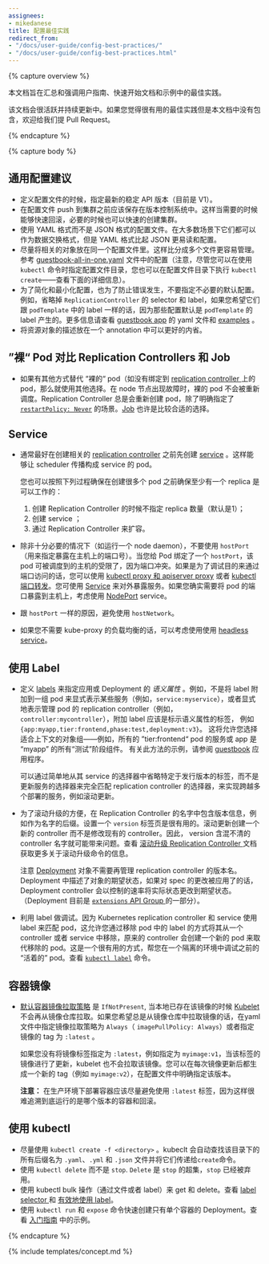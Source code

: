 ```yaml
---
assignees:
- mikedanese
title: 配置最佳实践
redirect_from:
- "/docs/user-guide/config-best-practices/"
- "/docs/user-guide/config-best-practices.html"
---
```


{% capture overview %}

<!--
This document highlights and consolidates configuration best practices that are introduced throughout the user-guide, getting-started documentation, and examples.

This is a living document. If you think of something that is not on this list but might be useful to others, please don't hesitate to file an issue or submit a PR.

-->

本文档旨在汇总和强调用户指南、快速开始文档和示例中的最佳实践。

该文档会很活跃并持续更新中。如果您觉得很有用的最佳实践但是本文档中没有包含，欢迎给我们提 Pull Request。

{% endcapture %}

{% capture body %}

<!--

## General Config Tips

- When defining configurations, specify the latest stable API version (currently v1).

- Configuration files should be stored in version control before being pushed to the cluster. This allows quick roll-back of a configuration if needed. It also aids with cluster re-creation and restoration if necessary.

- Write your configuration files using YAML rather than JSON. Though these formats can be used interchangeably in almost all scenarios, YAML tends to be more user-friendly.

- Group related objects into a single file whenever it makes sense. One file is often easier to manage than several. See the [guestbook-all-in-one.yaml](https://github.com/kubernetes/kubernetes/tree/{{page.githubbranch}}/examples/guestbook/all-in-one/guestbook-all-in-one.yaml) file as an example of this syntax.

  Note also that many `kubectl` commands can be called on a directory, so you can also call `kubectl create` on a directory of config files. See below for more details.

- Don't specify default values unnecessarily, in order to simplify and minimize configs, and to reduce error. For example, omit the selector and labels in a `ReplicationController` if you want them to be the same as the labels in its `podTemplate`, since those fields are populated from the `podTemplate` labels by default. See the [guestbook app's](https://github.com/kubernetes/kubernetes/tree/{{page.githubbranch}}/examples/guestbook/) .yaml files for some [examples](https://github.com/kubernetes/kubernetes/tree/{{page.githubbranch}}/examples/guestbook/frontend-deployment.yaml) of this.

- Put an object description in an annotation to allow better introspection.

-->

## 通用配置建议

- 定义配置文件的时候，指定最新的稳定 API 版本（目前是 V1）。
- 在配置文件 push 到集群之前应该保存在版本控制系统中。这样当需要的时候能够快速回滚，必要的时候也可以快速的创建集群。
- 使用 YAML 格式而不是 JSON 格式的配置文件。在大多数场景下它们都可以作为数据交换格式，但是 YAML 格式比起 JSON 更易读和配置。
- 尽量将相关的对象放在同一个配置文件里。这样比分成多个文件更容易管理。参考 [guestbook-all-in-one.yaml](https://github.com/kubernetes/kubernetes/tree/master/examples/guestbook/all-in-one/guestbook-all-in-one.yaml) 文件中的配置（注意，尽管您可以在使用 `kubectl` 命令时指定配置文件目录，您也可以在配置文件目录下执行  `kubectl create`——查看下面的详细信息）。
- 为了简化和最小化配置，也为了防止错误发生，不要指定不必要的默认配置。例如，省略掉 `ReplicationController` 的 selector 和 label，如果您希望它们跟 `podTemplate` 中的 label 一样的话，因为那些配置默认是 `podTemplate` 的 label 产生的。更多信息请查看 [guestbook app](https://github.com/kubernetes/kubernetes/tree/master/examples/guestbook/) 的 yaml 文件和  [examples](https://github.com/kubernetes/kubernetes/tree/master/examples/guestbook/frontend-deployment.yaml) 。
- 将资源对象的描述放在一个 annotation 中可以更好的内省。

<!--

## "Naked" Pods vs Replication Controllers and Jobs

- If there is a viable alternative to naked pods (in other words: pods not bound to a [replication controller](/docs/user-guide/replication-controller)), go with the alternative. Naked pods will not be rescheduled in the event of node failure.

  Replication controllers are almost always preferable to creating pods, except for some explicit [`restartPolicy: Never`](/docs/concepts/workloads/pods/pod-lifecycle/#restart-policy) scenarios. A [Job](/docs/concepts/jobs/run-to-completion-finite-workloads/) object (currently in Beta) may also be appropriate.

-->

## ”裸“ Pod 对比 Replication Controllers 和  Job

- 如果有其他方式替代 “裸的“ pod（如没有绑定到 [replication controller ](docs/user-guide/replication-controller)上的 pod，那么就使用其他选择。在 node 节点出现故障时，裸的 pod 不会被重新调度。Replication Controller 总是会重新创建 pod，除了明确指定了 [`restartPolicy: Never`](docs/concepts/workloads/pods/pod-lifecycle/#restart-policy)  的场景。[Job](docs/concepts/jobs/run-to-completion-finite-workloads/)  也许是比较合适的选择。

<!--

## Services

- It's typically best to create a [service](/docs/concepts/services-networking/service/) before corresponding [replication controllers](/docs/concepts/workloads/controllers/replicationcontroller/). This lets the scheduler spread the pods that comprise the service.

  You can also use this process to ensure that at least one replica works before creating lots of them:

    1. Create a replication controller without specifying replicas (this will set replicas=1);
    2. Create a service;
    3. Then scale up the replication controller.

- Don't use `hostPort` unless it is absolutely necessary (for example: for a node daemon). It specifies the port number to expose on the host. When you bind a Pod to a `hostPort`, there are a limited number of places to schedule a pod due to port conflicts— you can only schedule as many such Pods as there are nodes in your Kubernetes cluster.

  If you only need access to the port for debugging purposes, you can use the [kubectl proxy and apiserver proxy](/docs/tasks/access-kubernetes-api/http-proxy-access-api/) or [kubectl port-forward](/docs/tasks/access-application-cluster/port-forward-access-application-cluster/).
  You can use a [Service](/docs/concepts/services-networking/service/) object for external service access.

  If you explicitly need to expose a pod's port on the host machine, consider using a [NodePort](/docs/user-guide/services/#type-nodeport) service before resorting to `hostPort`.

- Avoid using `hostNetwork`, for the same reasons as `hostPort`.

- Use _headless services_ for easy service discovery when you don't need kube-proxy load balancing. See [headless services](/docs/user-guide/services/#headless-services).

-->

## Service

- 通常最好在创建相关的 [replication controller](docs/concepts/workloads/controllers/replicationcontroller/) 之前先创建 [service](docs/concepts/services-networking/service/) 。这样能够让 scheduler 传播构成 service 的 pod。

  您也可以按照下列过程确保在创建很多个 pod 之前确保至少有一个 replica 是可以工作的：

  1. 创建 Replication Controller 的时候不指定 replica 数量（默认是1）；
  2. 创建 service ；
  3. 通过 Replication Controller 来扩容。

- 除非十分必要的情况下（如运行一个 node daemon），不要使用 `hostPort`（用来指定暴露在主机上的端口号）。当您给 Pod 绑定了一个 `hostPort`，该 pod 可被调度到的主机的受限了，因为端口冲突。如果是为了调试目的来通过端口访问的话，您可以使用  [kubectl proxy 和 apiserver proxy](docs/tasks/access-kubernetes-api/http-proxy-access-api/)  或者  [kubectl 端口转发](docs/tasks/access-application-cluster/port-forward-access-application-cluster/)。您可使用  [Service](/docs/concepts/services-networking/service/)  来对外暴露服务。如果您确实需要将 pod 的端口暴露到主机上，考虑使用 [NodePort](docs/user-guide/services/#type-nodeport) service。

- 跟 `hostPort` 一样的原因，避免使用  `hostNetwork`。

- 如果您不需要 kube-proxy 的负载均衡的话，可以考虑使用使用 [headless service](docs/user-guide/services/#headless-services)。

<!--

## Using Labels

- Define and use [labels](/docs/user-guide/labels/) that identify __semantic attributes__ of your application or deployment. For example, instead of attaching a label to a set of pods to explicitly represent some service (For example, `service: myservice`), or explicitly representing the replication controller managing the pods  (for example, `controller: mycontroller`), attach labels that identify semantic attributes, such as `{ app: myapp, tier: frontend, phase: test, deployment: v3 }`. This will let you select the object groups appropriate to the context— for example, a service for all "tier: frontend" pods, or all "test" phase components of app "myapp". See the [guestbook](https://github.com/kubernetes/kubernetes/tree/{{page.githubbranch}}/examples/guestbook/) app for an example of this approach.

  A service can be made to span multiple deployments, such as is done across [rolling updates](/docs/tasks/run-application/rolling-update-replication-controller/), by simply omitting release-specific labels from its selector, rather than updating a service's selector to match the replication controller's selector fully.

- To facilitate rolling updates, include version info in replication controller names, for example as a suffix to the name. It is useful to set a 'version' label as well. The rolling update creates a new controller as opposed to modifying the existing controller. So, there will be issues with version-agnostic controller names. See the [documentation](/docs/tasks/run-application/rolling-update-replication-controller/) on the rolling-update command for more detail.

  Note that the [Deployment](/docs/concepts/workloads/controllers/deployment/) object obviates the need to manage replication controller 'version names'. A desired state of an object is described by a Deployment, and if changes to that spec are _applied_, the deployment controller changes the actual state to the desired state at a controlled rate. (Deployment objects are currently part of the [`extensions` API Group](/docs/concepts/overview/kubernetes-api/#api-groups).)

- You can manipulate labels for debugging. Because Kubernetes replication controllers and services match to pods using labels, this allows you to remove a pod from being considered by a controller, or served traffic by a service, by removing the relevant selector labels. If you remove the labels of an existing pod, its controller will create a new pod to take its place. This is a useful way to debug a previously "live" pod in a quarantine environment. See the [`kubectl label`](/docs/concepts/overview/working-with-objects/labels/) command.

-->

## 使用 Label

- 定义  [labels](docs/user-guide/labels/)  来指定应用或 Deployment 的 _语义属性_ 。例如，不是将 label 附加到一组 pod 来显式表示某些服务（例如，`service:myservice`），或者显式地表示管理 pod 的 replication controller（例如，`controller:mycontroller`），附加 label 应该是标示语义属性的标签， 例如 `{app:myapp,tier:frontend,phase:test,deployment:v3}`。 这将允许您选择适合上下文的对象组——例如，所有的 ”tier:frontend“ pod 的服务或 app 是 “myapp” 的所有“测试”阶段组件。 有关此方法的示例，请参阅 [guestbook](https://github.com/kubernetes/kubernetes/tree/master/examples/guestbook/) 应用程序。

  可以通过简单地从其 service 的选择器中省略特定于发行版本的标签，而不是更新服务的选择器来完全匹配 replication controller 的选择器，来实现跨越多个部署的服务，例如滚动更新。

- 为了滚动升级的方便，在 Replication Controller 的名字中包含版本信息，例如作为名字的后缀。设置一个 `version` 标签页是很有用的。滚动更新创建一个新的 controller 而不是修改现有的 controller。因此， version 含混不清的 controller 名字就可能带来问题。查看 [滚动升级 Replication Controller ](docs/tasks/run-application/rolling-update-replication-controller/)文档获取更多关于滚动升级命令的信息。

  注意  [Deployment](docs/concepts/workloads/controllers/deployment/)  对象不需要再管理  replication controller  的版本名。Deployment 中描述了对象的期望状态，如果对 spec 的更改被应用了的话，Deployment controller 会以控制的速率将实际状态更改到期望状态。（Deployment 目前是  [`extensions` API Group ](docs/concepts/overview/kubernetes-api/#api-groups)的一部分）。

- 利用 label 做调试。因为 Kubernetes replication controller 和 service 使用 label 来匹配 pod，这允许您通过移除 pod 中的 label 的方式将其从一个 controller 或者 service 中移除，原来的 controller 会创建一个新的 pod 来取代移除的 pod。这是一个很有用的方式，帮您在一个隔离的环境中调试之前的 “活着的” pod。查看 [`kubectl label`](docs/concepts/overview/working-with-objects/labels/) 命令。

<!--

## Container Images

- The [default container image pull policy](/docs/concepts/containers/images/) is `IfNotPresent`, which causes the [Kubelet](/docs/admin/kubelet/) to not pull an image if it already exists. If you would like to always force a pull, you must specify a pull image policy of `Always` in your .yaml file (`imagePullPolicy: Always`) or specify a `:latest` tag on your image.

  That is, if you're specifying an image with other than the `:latest` tag, for example `myimage:v1`, and there is an image update to that same tag, the Kubelet won't pull the updated image. You can address this by ensuring that any updates to an image bump the image tag as well (for example, `myimage:v2`), and ensuring that your configs point to the correct version.

  **Note:** you should avoid using `:latest` tag when deploying containers in production, because this makes it hard to track which version of the image is running and hard to roll back.

-->

## 容器镜像

- [默认容器镜像拉取策略](docs/concepts/containers/images/) 是  `IfNotPresent`, 当本地已存在该镜像的时候  [Kubelet](docs/admin/kubelet/)  不会再从镜像仓库拉取。如果您希望总是从镜像仓库中拉取镜像的话，在yaml文件中指定镜像拉取策略为 `Always`（ `imagePullPolicy: Always`）或者指定镜像的 tag 为 `:latest` 。

  如果您没有将镜像标签指定为 `:latest`，例如指定为 `myimage:v1`，当该标签的镜像进行了更新，kubelet 也不会拉取该镜像。您可以在每次镜像更新后都生成一个新的 tag（例如 `myimage:v2`），在配置文件中明确指定该版本。

  **注意：** 在生产环境下部署容器应该尽量避免使用 `:latest` 标签，因为这样很难追溯到底运行的是哪个版本的容器和回滚。

<!--

## Using kubectl

- Use `kubectl create -f <directory>` where possible. This looks for config objects in all `.yaml`, `.yml`, and `.json` files in `<directory>` and passes them to `create`.

- Use `kubectl delete` rather than `stop`. `Delete` has a superset of the functionality of `stop`, and `stop` is deprecated.

- Use kubectl bulk operations (via files and/or labels) for get and delete. See [label selector](/docs/user-guide/labels/#label-selectors) and [using labels effectively](/docs/concepts/cluster-administration/manage-deployment/#using-labels-effectively).

- Use `kubectl run` and `expose` to quickly create and expose single container Deployments. See the [quick start](/docs/user-guide/quick-start/) for an example.

-->

## 使用 kubectl

- 尽量使用 `kubectl create -f <directory>`  。kubeclt 会自动查找该目录下的所有后缀名为 `.yaml`、`.yml` 和 `.json` 文件并将它们传递给`create`命令。
- 使用  `kubectl delete` 而不是 `stop`. `Delete` 是  `stop` 的超集，`stop` 已经被弃用。
- 使用 kubectl bulk 操作（通过文件或者 label）来 get 和 delete。查看 [label selector ](docs/user-guide/labels/#label-selectors) 和  [有效地使用 label](docs/concepts/cluster-administration/manage-deployment/#using-labels-effectively)。
- 使用  `kubectl run` 和 `expose` 命令快速创建只有单个容器的 Deployment。查看 [入门指南](docs/user-guide/quick-start/) 中的示例。

{% endcapture %}

{% include templates/concept.md %}
